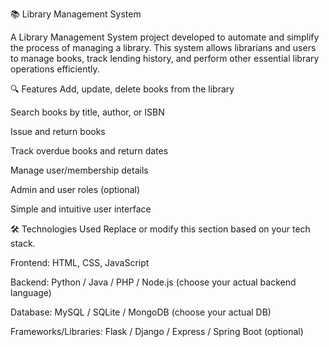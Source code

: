 📚 Library Management System

A Library Management System project developed to automate and simplify the process of managing a library. This system allows librarians and users to manage books, track lending history, and perform other essential library operations efficiently.

🔍 Features
Add, update, delete books from the library

Search books by title, author, or ISBN

Issue and return books

Track overdue books and return dates

Manage user/membership details

Admin and user roles (optional)

Simple and intuitive user interface

🛠️ Technologies Used
Replace or modify this section based on your tech stack.

Frontend: HTML, CSS, JavaScript

Backend: Python / Java / PHP / Node.js (choose your actual backend language)

Database: MySQL / SQLite / MongoDB (choose your actual DB)

Frameworks/Libraries: Flask / Django / Express / Spring Boot (optional)




